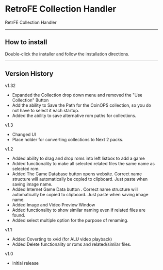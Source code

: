 # RetroFE Collection Handler
 RetrFE Collection Handler

-------------------------------------------
How to install
-------------------------------------------
Double-click the installer and follow the installation directions.

-------------------------------------------
Version History
-------------------------------------------
v1.32
 - Expanded the Collection drop down menu and removed the "Use Collection" Button
 - Add the ability to Save the Path for the CoinOPS collection, so you do not have to select it each startup.
 - Added the ability to save alternative rom paths for collections.

v1.3
 - Changed UI
 - Place holder for converting collections to Next 2 packs.
 
v1.2
 - Added ability to drag and drop roms into left listbox to add a game
 - Added functionality to make all selected related files the same name as selected rom.
 - Added The Game Database button opens website. Correct name structure will automatically be copied to clipboard. Just paste when saving image name.
 - Added Internet Game Data button . Correct name structure will automatically be copied to clipboard. Just paste when saving image name.
 - Added Image and Video Preview Window
 - Added functionality to show similar naming even if related files are found.
 - Added select multiple option for the purpose of renaming.

v1.1
 - Added Coverting to xvid (for ALU video playback)
 - Added Delete functionality or roms and related/similar files.

v1.0
 - Initial release